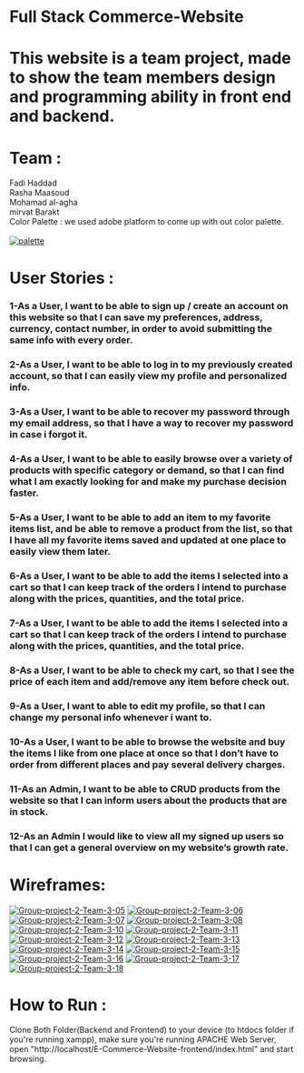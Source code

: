 # Full Stack Commerce-Website</br>
# This website is a team project, made to show the team members design and programming ability in front end and backend.<br>
# Team :</br>
Fadi Haddad</br>
Rasha Maasoud</br>
Mohamad al-agha</br>
mirvat Barakt</br>
Color Palette : we used adobe platform to come up with out color palette.</br></br>
<a href="https://ibb.co/j4vX1Bg"><img src="https://i.ibb.co/MND03WM/palette.png" alt="palette" border="0"></a>
# User Stories :</br>
### 1-As a User, I want to be able to sign up / create an account on this website so that I can save my preferences, address, currency, contact number, in order to avoid submitting the same info with every order.</br>
### 2-As a User, I want to be able to log in to my previously created account, so that I can easily view my profile and personalized info.<br>
### 3-As a User, I want to be able to recover my password through my email address, so that I have a way to recover my password in case i forgot it.</br>
### 4-As a User, I want to be able to easily browse over a variety of products with specific category  or demand, so that I can find what I am exactly looking for and make my purchase decision faster.</br>
### 5-As a User, I want to be able to add an item to my favorite items list, and be able to remove a product from the list, so that I have all my favorite items saved and updated at one place to easily view them later.</br>
### 6-As a User, I want to be able to add the items I selected into a cart so that I can keep track of the orders I intend to purchase along with the prices, quantities, and the total price.</br>
### 7-As a User, I want to be able to add the items I selected into a cart so that I can keep track of the orders I intend to purchase along with the prices, quantities, and the total price.</br>
### 8-As a User, I want to be able to check my cart, so that I see the price of each item and add/remove any item before check out.</br>
### 9-As a User, I want to able to edit my profile, so that I can change my personal info whenever i want to.</br>
### 10-As a User, I want to be able to browse the website and buy the items I like from one place at once so that I don’t have to order from different places and pay several delivery charges. </br>
### 11-As an Admin, I want to be able to CRUD products from the website so that I can inform users about the products that are in stock.</br>
### 12-As an Admin I would like to view all my signed up users so that I can get a general overview on my website’s growth rate.</br>


# Wireframes:
<a href="https://ibb.co/yVfcn7H"><img src="https://i.ibb.co/HXFfD35/Group-project-2-Team-3-05.jpg" alt="Group-project-2-Team-3-05" border="0"></a>
<a href="https://ibb.co/SJqXJpC"><img src="https://i.ibb.co/mSQCS7W/Group-project-2-Team-3-06.jpg" alt="Group-project-2-Team-3-06" border="0"></a>
<a href="https://ibb.co/XbZcYcz"><img src="https://i.ibb.co/DtD0r07/Group-project-2-Team-3-07.jpg" alt="Group-project-2-Team-3-07" border="0"></a>
<a href="https://ibb.co/6bjhtfs"><img src="https://i.ibb.co/CvRd9T0/Group-project-2-Team-3-08.jpg" alt="Group-project-2-Team-3-08" border="0"></a>
<a href="https://ibb.co/cNWbx1s"><img src="https://i.ibb.co/NL017sG/Group-project-2-Team-3-10.jpg" alt="Group-project-2-Team-3-10" border="0"></a>
<a href="https://ibb.co/Gt16d07"><img src="https://i.ibb.co/RBMFg92/Group-project-2-Team-3-11.jpg" alt="Group-project-2-Team-3-11" border="0"></a>
<a href="https://ibb.co/PtFkqLX"><img src="https://i.ibb.co/rvF9Dj8/Group-project-2-Team-3-12.jpg" alt="Group-project-2-Team-3-12" border="0"></a>
<a href="https://ibb.co/371wXfC"><img src="https://i.ibb.co/t4BSfZJ/Group-project-2-Team-3-13.jpg" alt="Group-project-2-Team-3-13" border="0"></a>
<a href="https://ibb.co/kXwCZQc"><img src="https://i.ibb.co/vkTn9Zz/Group-project-2-Team-3-14.jpg" alt="Group-project-2-Team-3-14" border="0"></a>
<a href="https://ibb.co/zsgT4xc"><img src="https://i.ibb.co/D4FHRWX/Group-project-2-Team-3-15.jpg" alt="Group-project-2-Team-3-15" border="0"></a>
<a href="https://ibb.co/3y2MZvh"><img src="https://i.ibb.co/xSWfTY5/Group-project-2-Team-3-16.jpg" alt="Group-project-2-Team-3-16" border="0"></a>
<a href="https://ibb.co/GnckXdz"><img src="https://i.ibb.co/VJ2DdLf/Group-project-2-Team-3-17.jpg" alt="Group-project-2-Team-3-17" border="0"></a>
<a href="https://ibb.co/8s9pz8c"><img src="https://i.ibb.co/sRqG53H/Group-project-2-Team-3-18.jpg" alt="Group-project-2-Team-3-18" border="0"></a>

# How to Run :</br>
Clone Both Folder(Backend and Frontend) to your device (to htdocs folder if you're running xampp), make sure you're running APACHE Web Server,
open "http://localhost/E-Commerce-Website-frontend/index.html" and start browsing.

